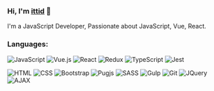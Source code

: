 ### Hi, I'm <a href="https://www.ittiddev.com">ittid</a> 🖖
I'm a JavaScript Developer, Passionate about JavaScript, Vue, React.

### Languages: 
![JavaScript](https://img.shields.io/badge/-JavaScript-fff?&logo=JavaScript&logoColor=ddc508)
![Vue.js](https://img.shields.io/badge/-VUE-fff?&logo=Vue.js&logoColor=green)
![React](https://img.shields.io/badge/-React-fff?&logo=react&logoColor=blue)
![Redux](https://img.shields.io/badge/-Redux-fff?&logo=Redux&logoColor=purple)
![TypeScript](https://img.shields.io/badge/-TypeScript-fff?&logo=typeScript&logoColor=blue)
![Jest](https://img.shields.io/badge/-Jest-fff?&logo=Jest&logoColor=purple)

<!--
![Node.js](https://img.shields.io/badge/-Node.js-fff?&logo=Node.js&logoColor=green)
--> 

![HTML](https://img.shields.io/badge/-HTML-fff?&logo=HTML5)
![CSS](https://img.shields.io/badge/-CSS-fff?&logo=Css3&logoColor=blue)
![Bootstrap](https://img.shields.io/badge/-Bootstrap-EDEDED?&logo=Bootstrap) 
![Pugjs](https://img.shields.io/badge/-Pugjs-fff?&logo=pug)
![SASS](https://img.shields.io/badge/-SASS-fff?&logo=SASS)
![Gulp](https://img.shields.io/badge/-gulp-fff?&logo=gulp)
![Git](https://img.shields.io/badge/-GIT-fff?&logo=GIT) 
![JQuery](https://img.shields.io/badge/-JQuery-fff?style=flat&logo=jquery&logoColor=blue)
![AJAX](https://img.shields.io/badge/-AJAX-EDEDED?&logo=AJAX)  
